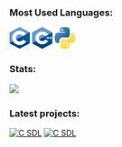 ### Most Used Languages:

<div align="left">
  <img src="/C_logo.svg" height="38" width="36" alt="c logo"/>
  <img src="/cpp_logo.png" height="38" width="36" alt="cplusplus logo"/>
  <img src="/python.png" height="38" width="36" alt="python logo"/>
</div>

### Stats:

<picture>
<source srcset="https://github-readme-stats.vercel.app/api?username=no-good-names&show_icons=true&theme=dark](https://github-readme-stats.vercel.app/api?username=no-good-namess&show_icons=true&bg_color=00000000&border_color=aaaaaa88&text_color=888888"
  media="(prefers-color-scheme: dark)"
/>
<img src="https://github-readme-stats.vercel.app/api?username=no-good-names&show_icons=true&bg_color=00000000&border_color=aaaaaa88&text_color=888888&custom_title=Status"/>
</picture>

<!--
<source 
  srcset="https://github-readme-stats.vercel.app/api/top-langs/?username=i-dont-have-any-good-names&bg_color=00000000&border_color=aaaaaa88&text_color=888888"
  media="(prefers-color-scheme: dark)"
/>
<img src="https://github-readme-stats.vercel.app/api/top-langs/?username=i-dont-have-any-good-names&bg_color=00000000&border_color=aaaaaa88&text_color=888888"
/>
</picture>
-->

<!--
![](https://github-readme-stats.vercel.app/api?username=i-dont-have-any-good-names&show_icons=true&bg_color=00000000&border_color=aaaaaa88&text_color=888888&custom_title=Stats)
-->

### Latest projects:

 <a href="https://github.com/no-good-names/C_SDL#gh-dark-mode-only"><img src="https://github-readme-stats.vercel.app/api/pin/?username=no-good-names&repo=C_SDL&show_owner=true&title_color=58a6ff&text_color=adbac7&bg_color=00000000&border_color=444c56&v=3#gh-dark-mode-only" alt="C SDL"></a>
 <a href="https://github.com/no-good-names/C_SDL#gh-light-mode-only"><img src="https://github-readme-stats.vercel.app/api/pin/?username=no-good-names&repo=C_SDL&show_owner=true&title_color=58a6ff&text_color=adbac7&bg_color=00000000&border_color=444c56&v=3#gh-dark-mode-only" alt="C SDL"></a>
